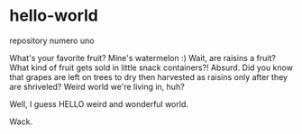 # hello-world
repository numero uno

What's your favorite fruit? Mine's watermelon :) 
Wait, are raisins a fruit? What kind of fruit gets sold in little snack containers?! Absurd. Did you know that grapes are left on trees to dry then harvested as raisins only after they are shriveled? Weird world we're living in, huh? 

Well, I guess HELLO weird and wonderful world.

Wack.
